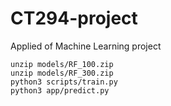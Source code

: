 # CT294-project
Applied of Machine Learning project

```
unzip models/RF_100.zip
unzip models/RF_300.zip
python3 scripts/train.py
python3 app/predict.py
```